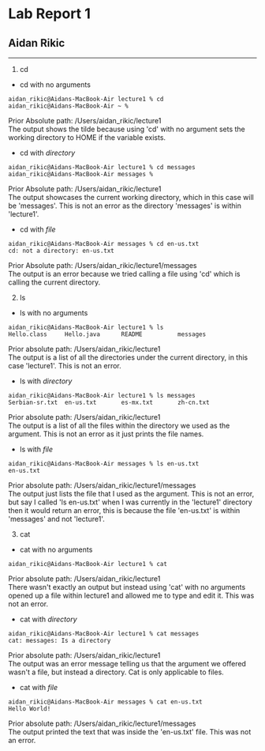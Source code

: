 # Lab Report 1
## Aidan Rikic
---
1. cd
* cd with no arguments
```
aidan_rikic@Aidans-MacBook-Air lecture1 % cd
aidan_rikic@Aidans-MacBook-Air ~ % 
```
Prior Absolute path: /Users/aidan_rikic/lecture1 \
The output shows the tilde because using 'cd' with no argument sets the working directory to HOME if the variable exists.

* cd with *directory*
```
aidan_rikic@Aidans-MacBook-Air lecture1 % cd messages 
aidan_rikic@Aidans-MacBook-Air messages %
```
Prior Absolute path: /Users/aidan_rikic/lecture1 \
The output showcases the current working directory, which in this case will be 'messages'. This is not an error as the directory 'messages' is within 'lecture1'.

* cd with *file*
```
aidan_rikic@Aidans-MacBook-Air messages % cd en-us.txt
cd: not a directory: en-us.txt
```
Prior Absolute path: /Users/aidan_rikic/lecture1/messages \
The output is an error because we tried calling a file using 'cd' which is calling the current directory. 

2. ls 
* ls with no arguments
```
aidan_rikic@Aidans-MacBook-Air lecture1 % ls
Hello.class     Hello.java      README          messages
```
Prior absolute path: /Users/aidan_rikic/lecture1 \
The output is a list of all the directories under the current directory, in this case 'lecture1'. This is not an error. 

* ls with *directory*
```
aidan_rikic@Aidans-MacBook-Air lecture1 % ls messages 
Serbian-sr.txt  en-us.txt       es-mx.txt       zh-cn.txt
```
Prior absolute path: /Users/aidan_rikic/lecture1 \
The output is a list of all the files within the directory we used as the argument. This is not an error as it just prints the file names.

* ls with *file*
```
aidan_rikic@Aidans-MacBook-Air messages % ls en-us.txt
en-us.txt
```
Prior absolute path: /Users/aidan_rikic/lecture1/messages \
The output just lists the file that I used as the argument. This is not an error, but say I called 'ls en-us.txt' when I was currently in the 'lecture1' directory then it would return an error, this is because the file 'en-us.txt' is within 'messages' and not 'lecture1'. 

3. cat 
* cat with no arguments
```
aidan_rikic@Aidans-MacBook-Air lecture1 % cat

```
Prior absolute path: /Users/aidan_rikic/lecture1 \
There wasn't exactly an output but instead using 'cat' with no arguments opened up a file within lecture1 and allowed me to type and edit it. This was not an error. 

* cat with *directory*
```
aidan_rikic@Aidans-MacBook-Air lecture1 % cat messages
cat: messages: Is a directory
```
Prior absolute path: /Users/aidan_rikic/lecture1 \
The output was an error message telling us that the argument we offered wasn't a file, but instead a directory. Cat is only applicable to files. 

* cat with *file*
```
aidan_rikic@Aidans-MacBook-Air messages % cat en-us.txt
Hello World!
```
Prior absolute path: /Users/aidan_rikic/lecture1/messages \
The output printed the text that was inside the 'en-us.txt' file. This was not an error. 
